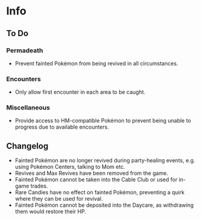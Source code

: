 # Info

## To Do

### Permadeath
* Prevent fainted Pokémon from being revived in all circumstances.

### Encounters
* Only allow first encounter in each area to be caught.

### Miscellaneous
* Provide access to HM-compatible Pokémon to prevent being unable to progress due to available encounters.

## Changelog
* Fainted Pokémon are no longer revived during party-healing events, e.g. using Pokémon Centers, talking to Mom etc.
* Revives and Max Revives have been removed from the game.
* Fainted Pokémon cannot be taken into the Cable Club or used for in-game trades.
* Rare Candies have no effect on fainted Pokémon, preventing a quirk where they can be used for revival.
* Fainted Pokémon cannot be deposited into the Daycare, as withdrawing them would restore their HP.
